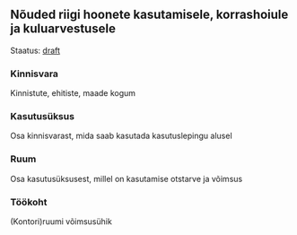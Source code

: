 ## Nõuded riigi hoonete kasutamisele, korrashoiule ja kuluarvestusele
Staatus: [draft](https://github.com/kinnisvara/infohaldus/blob/master/regulatsioon/RVS%C2%A790.md)

### Kinnisvara
Kinnistute, ehitiste, maade kogum

### Kasutusüksus
Osa kinnisvarast, mida saab kasutada kasutuslepingu alusel

### Ruum
Osa kasutusüksusest, millel on kasutamise otstarve ja võimsus

### Töökoht
(Kontori)ruumi võimsusühik
